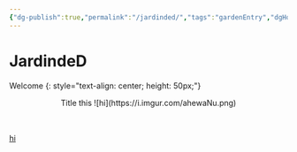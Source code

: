 ```yaml
---
{"dg-publish":true,"permalink":"/jardinded/","tags":"gardenEntry","dgHomeLink":true,"dgPassFrontmatter":false}
---
```



# JardindeD
Welcome
{: style="text-align: center; height: 50px;"}

<p style='text-align: center; height: 50px;'  markdown="1"> Title this ![hi](https://i.imgur.com/ahewaNu.png)</p> 



[hi](https://i.imgur.com/ahewaNu.png) 


